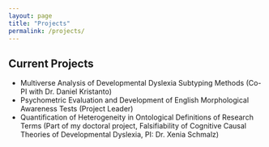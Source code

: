 ```yaml
---
layout: page
title: "Projects"
permalink: /projects/
---
```


## Current Projects
- Multiverse Analysis of Developmental Dyslexia Subtyping Methods (Co-PI with Dr. Daniel Kristanto)
- Psychometric Evaluation and Development of English Morphological Awareness Tests (Project Leader)
- Quantification of Heterogeneity in Ontological Definitions of Research Terms (Part of my doctoral project, Falsifiability of Cognitive Causal Theories of Developmental Dyslexia, PI: Dr. Xenia Schmalz)
